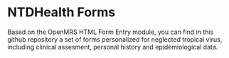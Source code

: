 # NTDHealth Forms
Based on the OpenMRS HTML Form Entry module, you can find in this github repository a set of forms personalized for neglected tropical virus, including clinical assesment, personal history and epidemiological data. 
